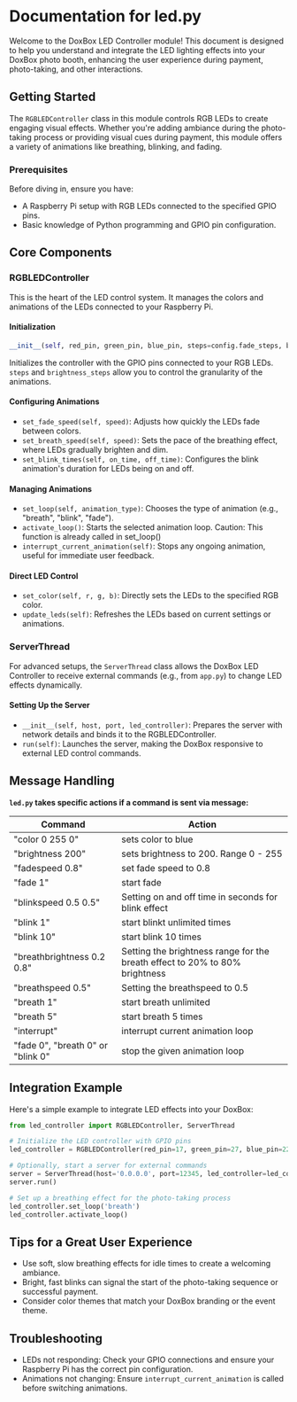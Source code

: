 # Documentation for led.py

Welcome to the DoxBox LED Controller module! This document is designed to help you understand and integrate the LED lighting effects into your DoxBox photo booth, enhancing the user experience during payment, photo-taking, and other interactions.

## Getting Started

The `RGBLEDController` class in this module controls RGB LEDs to create engaging visual effects. Whether you're adding ambiance during the photo-taking process or providing visual cues during payment, this module offers a variety of animations like breathing, blinking, and fading.

### Prerequisites

Before diving in, ensure you have:

- A Raspberry Pi setup with RGB LEDs connected to the specified GPIO pins.
- Basic knowledge of Python programming and GPIO pin configuration.

## Core Components

### RGBLEDController

This is the heart of the LED control system. It manages the colors and animations of the LEDs connected to your Raspberry Pi.

#### Initialization

```python
__init__(self, red_pin, green_pin, blue_pin, steps=config.fade_steps, brightness_steps=config.brightness_steps)
```

Initializes the controller with the GPIO pins connected to your RGB LEDs. `steps` and `brightness_steps` allow you to control the granularity of the animations.

#### Configuring Animations


- `set_fade_speed(self, speed)`: Adjusts how quickly the LEDs fade between colors.
- `set_breath_speed(self, speed)`: Sets the pace of the breathing effect, where LEDs gradually brighten and dim.
- `set_blink_times(self, on_time, off_time)`: Configures the blink animation's duration for LEDs being on and off.


#### Managing Animations

- `set_loop(self, animation_type)`: Chooses the type of animation (e.g., "breath", "blink", "fade").
- `activate_loop()`: Starts the selected animation loop. Caution: This function is already called in set_loop()
- `interrupt_current_animation(self)`: Stops any ongoing animation, useful for immediate user feedback.

#### Direct LED Control

- `set_color(self, r, g, b)`: Directly sets the LEDs to the specified RGB color.
- `update_leds(self)`: Refreshes the LEDs based on current settings or animations.


### ServerThread

For advanced setups, the `ServerThread` class allows the DoxBox LED Controller to receive external commands (e.g., from `app.py`) to change LED effects dynamically.

#### Setting Up the Server

- `__init__(self, host, port, led_controller)`: Prepares the server with network details and binds it to the RGBLEDController.
- `run(self)`: Launches the server, making the DoxBox responsive to external LED control commands.
## Message Handling


**`led.py` takes specific actions if a command is sent via message:**

| Command                           | Action                                                                              |
|-----------------------------------|-------------------------------------------------------------------------------------|
| "color 0 255 0"                   | sets color to blue                                                                  |
| "brightness 200"                  | sets brightness to 200. Range 0 - 255                                               |
| "fadespeed 0.8"                   | set fade speed to 0.8                                                               |
| "fade 1"                          | start fade                                                                          |
| "blinkspeed 0.5 0.5"              | Setting on and off time in seconds for blink effect                                 |
| "blink 1"                         | start blinkt unlimited times                                                        |
| "blink 10"                        | start blink 10 times                                                                |
| "breathbrightness 0.2 0.8"        | Setting the brightness range for the breath effect to 20% to 80% brightness         |
| "breathspeed 0.5"                 | Setting the breathspeed to 0.5|
| "breath 1"                        | start breath unlimited                                                              |
| "breath 5"                        | start breath 5 times                                                                |
| "interrupt"                       | interrupt current animation loop                                                    |
| "fade 0", "breath 0" or "blink 0" | stop the given animation loop                                                       |

## Integration Example

Here's a simple example to integrate LED effects into your DoxBox:

```python
from led_controller import RGBLEDController, ServerThread

# Initialize the LED controller with GPIO pins
led_controller = RGBLEDController(red_pin=17, green_pin=27, blue_pin=22)

# Optionally, start a server for external commands
server = ServerThread(host='0.0.0.0', port=12345, led_controller=led_controller)
server.run()

# Set up a breathing effect for the photo-taking process
led_controller.set_loop('breath')
led_controller.activate_loop()
```

## Tips for a Great User Experience

- Use soft, slow breathing effects for idle times to create a welcoming ambiance.
- Bright, fast blinks can signal the start of the photo-taking sequence or successful payment.
- Consider color themes that match your DoxBox branding or the event theme.

## Troubleshooting

- LEDs not responding: Check your GPIO connections and ensure your Raspberry Pi has the correct pin configuration.
- Animations not changing: Ensure `interrupt_current_animation` is called before switching animations.